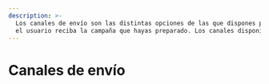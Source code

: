```yaml
---
description: >-
  Los canales de envío son las distintas opciones de las que dispones para que
  el usuario reciba la campaña que hayas preparado. Los canales disponibles son:
---
```


# Canales de envío

